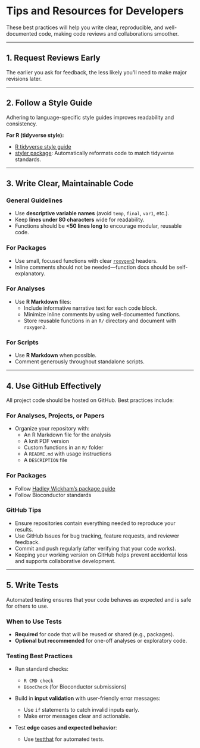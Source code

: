 # Tips and Resources for Developers

These best practices will help you write clear, reproducible, and well-documented code, making code reviews and collaborations smoother.

---

## 1. Request Reviews Early

The earlier you ask for feedback, the less likely you'll need to make major revisions later.

---

## 2. Follow a Style Guide

Adhering to language-specific style guides improves readability and consistency.

**For R (tidyverse style):**
- [R tidyverse style guide](https://style.tidyverse.org/syntax.html)
- [styler package](https://styler.r-lib.org/): Automatically reformats code to match tidyverse standards.

---

## 3. Write Clear, Maintainable Code

### General Guidelines

- Use **descriptive variable names** (avoid `temp`, `final`, `var1`, etc.).
- Keep **lines under 80 characters** wide for readability.
- Functions should be **<50 lines long** to encourage modular, reusable code.

### For Packages

- Use small, focused functions with clear [`roxygen2`](https://roxygen2.r-lib.org/articles/roxygen2.html) headers.
- Inline comments should not be needed—function docs should be self-explanatory.

### For Analyses

- Use **R Markdown** files:
    - Include informative narrative text for each code block.
    - Minimize inline comments by using well-documented functions.
    - Store reusable functions in an `R/` directory and document with `roxygen2`.

### For Scripts

- Use **R Markdown** when possible.
- Comment generously throughout standalone scripts.

---

## 4. Use GitHub Effectively

All project code should be hosted on GitHub. Best practices include:

### For Analyses, Projects, or Papers

- Organize your repository with:
    - An R Markdown file for the analysis
    - A knit PDF version
    - Custom functions in an `R/` folder
    - A `README.md` with usage instructions
    - A `DESCRIPTION` file

### For Packages

- Follow [Hadley Wickham’s package guide](https://r-pkgs.org/)
- Follow Bioconductor standards

### GitHub Tips

- Ensure repositories contain everything needed to reproduce your results.
- Use GitHub Issues for bug tracking, feature requests, and reviewer feedback.
- Commit and push regularly (after verifying that your code works).
- Keeping your working version on GitHub helps prevent accidental loss and supports collaborative development.

---

## 5. Write Tests

Automated testing ensures that your code behaves as expected and is safe for others to use.

### When to Use Tests

- **Required** for code that will be reused or shared (e.g., packages).
- **Optional but recommended** for one-off analyses or exploratory code.

### Testing Best Practices

- Run standard checks:
    - `R CMD check`
    - `BiocCheck` (for Bioconductor submissions)

- Build in **input validation** with user-friendly error messages:
    - Use `if` statements to catch invalid inputs early.
    - Make error messages clear and actionable.

- Test **edge cases and expected behavior**:
    - Use [testthat](https://r-pkgs.org/testing-basics.html) for automated tests.

